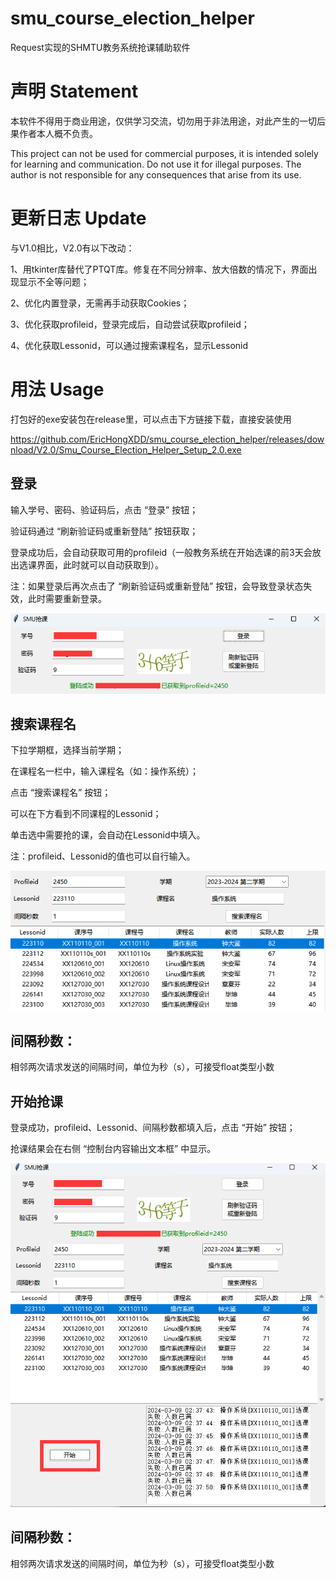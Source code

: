 # smu_course_election_helper
Request实现的SHMTU教务系统抢课辅助软件

# 声明 Statement
本软件不得用于商业用途，仅供学习交流，切勿用于非法用途，对此产生的一切后果作者本人概不负责。

This project can not be used for commercial purposes, it is intended solely for learning and communication. Do not use it for illegal purposes. The author is not responsible for any consequences that arise from its use.

# 更新日志 Update

与V1.0相比，V2.0有以下改动：

1、用tkinter库替代了PTQT库。修复在不同分辨率、放大倍数的情况下，界面出现显示不全等问题；

2、优化内置登录，无需再手动获取Cookies；

3、优化获取profileid，登录完成后，自动尝试获取profileid；

4、优化获取Lessonid，可以通过搜索课程名，显示Lessonid

# 用法 Usage

打包好的exe安装包在release里，可以点击下方链接下载，直接安装使用

https://github.com/EricHongXDD/smu_course_election_helper/releases/download/V2.0/Smu_Course_Election_Helper_Setup_2.0.exe

## 登录

输入学号、密码、验证码后，点击 “登录” 按钮；

验证码通过 “刷新验证码或重新登陆” 按钮获取；

登录成功后，会自动获取可用的profileid（一般教务系统在开始选课的前3天会放出选课界面，此时就可以自动获取到）。

注：如果登录后再次点击了 “刷新验证码或重新登陆” 按钮，会导致登录状态失效，此时需要重新登录。

<img src="img/pic1.png" alt="pic1" style="zoom:100%;" />

## 搜索课程名

下拉学期框，选择当前学期；

在课程名一栏中，输入课程名（如：操作系统）；

点击 “搜索课程名” 按钮；

可以在下方看到不同课程的Lessonid；

单击选中需要抢的课，会自动在Lessonid中填入。

注：profileid、Lessonid的值也可以自行输入。

<img src="img/pic2.png" alt="pic2" style="zoom:100%;" />

## 间隔秒数：

相邻两次请求发送的间隔时间，单位为秒（s），可接受float类型小数

## 开始抢课

登录成功，profileid、Lessonid、间隔秒数都填入后，点击 “开始” 按钮；

抢课结果会在右侧 “控制台内容输出文本框” 中显示。

<img src="img/pic3.png" alt="pic3" style="zoom:100%;" />

## 间隔秒数：

相邻两次请求发送的间隔时间，单位为秒（s），可接受float类型小数
